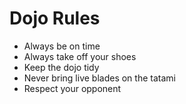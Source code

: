 Dojo Rules
==========
* Always be on time
* Always take off your shoes
* Keep the dojo tidy
* Never bring live blades on the tatami
* Respect your opponent

